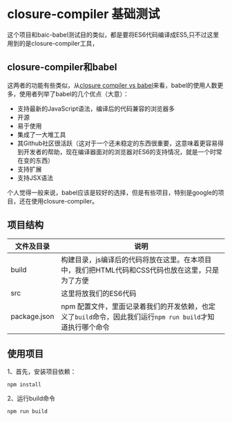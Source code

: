 # closure-compiler 基础测试

这个项目和baic-babel测试目的类似，都是要将ES6代码编译成ES5,只不过这里用到的是closure-compiler工具，

## closure-compiler和babel

这两者的功能有些类似，从[closure compiler vs babel](https://stackshare.io/stackups/closure-compiler-vs-babel)来看，babel的使用人数更多，使用者列举了babel的几个优点（大意）：

- 支持最新的JavaScript语法，编译后的代码兼容的浏览器多
- 开源
- 易于使用
- 集成了一大堆工具
- 其Github社区很活跃（这对于一个还未稳定的东西很重要，这意味着更容易得到开发者的帮助，现在编译器面对的浏览器对ES6的支持情况，就是一个时常在变的东西）
- 支持扩展
- 支持JSX语法

个人觉得一般来说，babel应该是较好的选择，但是有些项目，特别是google的项目，还在使用closure-compiler。

## 项目结构

|文件及目录|说明|
|---|---|
|build|构建目录，js编译后的代码将放在这里。在本项目中，我们把HTML代码和CSS代码也放在这里，只是为了方便|
|src|这里将放我们的ES6代码|
|package.json|npm 配置文件，里面记录着我们的开发依赖，也定义了`build`命令，因此我们运行`npm run build`才知道执行哪个命令|


## 使用项目

1、首先，安装项目依赖：
```text
npm install
```

2、运行build命令
```text
npm run build
```